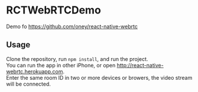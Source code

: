 # RCTWebRTCDemo
Demo fo https://github.com/oney/react-native-webrtc
## Usage
Clone the repository, run `npm install`, and run the project.   
You can run the app in other iPhone, or open http://react-native-webrtc.herokuapp.com.   
Enter the same room ID in two or more devices or browers, the video stream will be connected.
